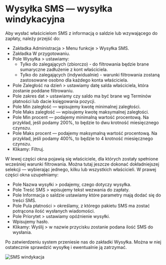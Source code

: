 # Wysyłka SMS — wysyłka windykacyjna

Aby wysłać właścicielom SMS z informacją o saldzie lub wzywającego do zapłaty, należy przejść do:

- Zakładka Administracja > Menu funkcje > Wysyłka SMS.
- Zakładka W przygotowaniu.
- Pole Wysyłka > ustawiamy:
  - Tylko do zalegających (zbiorczo) - do filtrowania będzie brane sumaryczne zadłużenie z kont właściciela.
  - Tylko do zalegających (indywidualnie) - warunki filtrowania zostaną zastosowane osobno dla każdego konta właściciela.
- Pole Zaległość na dzień > ustawiamy datę salda właściciela, która zostanie poddane filtrowaniu.
- Pole zakres dat > ustawiamy czy saldo ma być brane wg Terminów płatności lub dacie księgowania pozycji.
- Pole Min zaległość — wpisujemy kwotę minimalnej zaległości.
- Pole Maks zaległość — wpisujemy kwotę maksymalnej zaległości.
- Pole Min procent — podajemy minimalną wartość procentową. Na przykład, jeśli podamy 200%, to będzie to dwu krotność miesięcznego czynszu.
- Pole Maks procent — podajemy maksymalną wartość procentową. Na przykład, jeśli podamy 400%, to będzie to 4 krotność miesięcznego czynszu.
- Klikamy: Filtruj.

W lewej części okna pojawią się właściciele, dla których zostały spełnione wcześniej warunki filtrowania. Można tutaj jeszcze dokonać dokładniejszej selekcji — wybierając jednego, kilku lub wszystkich właścicieli. W prawej części okna uzupełniamy:

- Pole Nazwa wysyłki > podajemy, czego dotyczy wysyłka.
- Pole Treść SMS > wpisujemy tekst wezwania do zapłaty.
- Pole Informacja o saldzie ustawiamy które parametry mają dodać się do treści SMS.
- Pole Pula płatności > określamy, z którego pakietu SMS ma zostać potrącona ilość wysłanych wiadomości.
- Pole Priorytet > ustawiamy opóźnienie wysyłki.
- Wpisujemy hasło.
- Klikamy: Wyślij > w nazwie przycisku zostanie podana ilość SMS do wysłania.

Po zatwierdzeniu system przeniesie nas do zakładki Wysyłka. Można w niej ostatecznie sprawdzić wysyłkę i ewentualnie ją zatrzymać.

![SMS windykacja](smswindykacja.gif)